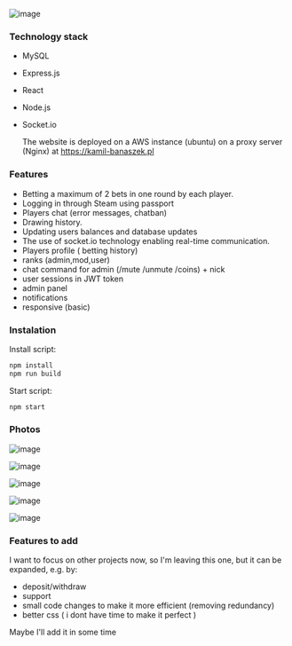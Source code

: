 


![image](https://github.com/Cr3ativeCod3r/Roulette/assets/117399144/7e4e601a-079d-4379-bee3-33832ebe981d)


### Technology stack

- MySQL
- Express.js
- React
- Node.js
- Socket.io

  The website is deployed on a AWS instance (ubuntu) on a proxy server (Nginx) at https://kamil-banaszek.pl 


### Features

- Betting a maximum of 2 bets in one round by each player.
- Logging in through Steam using passport 
- Players chat (error messages, chatban)
- Drawing history.
- Updating users balances and database updates
- The use of socket.io technology enabling real-time communication.
- Players profile ( betting history)
- ranks (admin,mod,user)
- chat command for admin (/mute /unmute /coins) + nick
- user sessions in JWT token
- admin panel
- notifications
- responsive (basic)

### Instalation

Install script:
```bash
npm install
npm run build
```

Start script:
```bash
npm start
```
### Photos


![image](https://github.com/Cr3ativeCod3r/Roulette/assets/117399144/8d6866bc-4038-4d19-9ff3-64e2d30ca3dc)

![image](https://github.com/Cr3ativeCod3r/Roulette/assets/117399144/e4bb23cf-1b94-4c2c-bb9f-54421340ad01)

![image](https://github.com/Cr3ativeCod3r/Roulette/assets/117399144/4b0c3cbc-4ae9-4c75-b323-226b318fc879)

![image](https://github.com/Cr3ativeCod3r/Roulette/assets/117399144/881bef0e-775d-4556-83c8-a11285fcb01c)

![image](https://github.com/Cr3ativeCod3r/Roulette/assets/117399144/04e01412-4d7e-4b95-a64e-427c832704a8)


### Features to add

I want to focus on other projects now, so I'm leaving this one, but it can be expanded, e.g. by:

- deposit/withdraw 
- support 
- small code changes to make it more efficient (removing redundancy)
- better css ( i dont have time to make it perfect )

Maybe I'll add it in some time


